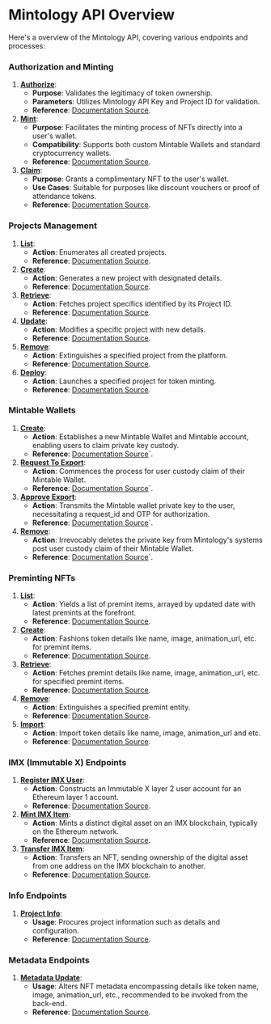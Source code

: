 # Mintology API Overview

Here's a overview of the Mintology API, covering various endpoints and processes:

### Authorization and Minting

1. **[Authorize](https://docs.mintology.app/reference/authorize)**:
   - **Purpose**: Validates the legitimacy of token ownership.
   - **Parameters**: Utilizes Mintology API Key and Project ID for validation.
   - **Reference**: [Documentation Source](https://docs.mintology.app/reference/authorize).
2. **[Mint](https://docs.mintology.app/reference/mint)**:
   - **Purpose**: Facilitates the minting process of NFTs directly into a user's wallet.
   - **Compatibility**: Supports both custom Mintable Wallets and standard cryptocurrency wallets.
   - **Reference**: [Documentation Source](https://docs.mintology.app/reference/mint).
3. **[Claim](https://docs.mintology.app/reference/claim)**:
   - **Purpose**: Grants a complimentary NFT to the user's wallet.
   - **Use Cases**: Suitable for purposes like discount vouchers or proof of attendance tokens.
   - **Reference**: [Documentation Source](https://docs.mintology.app/reference/claim).

### Projects Management

1. **[List](https://docs.mintology.app/reference/projects-list)**:
   - **Action**: Enumerates all created projects.
   - **Reference**: [Documentation Source](https://docs.mintology.app/reference/projects-list).
2. **[Create](https://docs.mintology.app/reference/projects-create)**:
   - **Action**: Generates a new project with designated details.
   - **Reference**: [Documentation Source](https://docs.mintology.app/reference/projects-create).
3. **[Retrieve](https://docs.mintology.app/reference/projects-retrieve)**:
   - **Action**: Fetches project specifics identified by its Project ID.
   - **Reference**: [Documentation Source](https://docs.mintology.app/reference/projects-retrieve).
4. **[Update](https://docs.mintology.app/reference/projects-update)**:
   - **Action**: Modifies a specific project with new details.
   - **Reference**: [Documentation Source](https://docs.mintology.app/reference/projects-update).
5. **[Remove](https://docs.mintology.app/reference/projects-remove)**:
   - **Action**: Extinguishes a specified project from the platform.
   - **Reference**: [Documentation Source](https://docs.mintology.app/reference/projects-remove).
6. **[Deploy](https://docs.mintology.app/reference/projects-deploy)**:
   - **Action**: Launches a specified project for token minting.
   - **Reference**: [Documentation Source](https://docs.mintology.app/reference/projects-deploy).

### Mintable Wallets

1. **[Create](https://docs.mintology.app/reference/custodial-wallets-create)**:
   - **Action**: Establishes a new Mintable Wallet and Mintable account, enabling users to claim private key custody.
   - **Reference**: [Documentation Source](https://docs.mintology.app/reference/custodial-wallets-create)​`​.
2. **[Request To Export](https://docs.mintology.app/reference/custodial-wallets-exports-request)**:
   - **Action**: Commences the process for user custody claim of their Mintable Wallet.
   - **Reference**: [Documentation Source](https://docs.mintology.app/reference/custodial-wallets-exports-request)​`​.
3. **[Approve Export](https://docs.mintology.app/reference/custodial-wallets-exports-approve)**:
   - **Action**: Transmits the Mintable wallet private key to the user, necessitating a request_id and OTP for authorization.
   - **Reference**: [Documentation Source](https://docs.mintology.app/reference/custodial-wallets-exports-approve)​`.
4. **[Remove](https://docs.mintology.app/reference/custodial-wallets-remove)**:
   - **Action**: Irrevocably deletes the private key from Mintology's systems post user custody claim of their Mintable Wallet.
   - **Reference**: [Documentation Source](https://docs.mintology.app/reference/custodial-wallets-remove)​`.

### Preminting NFTs

1. **[List](https://docs.mintology.app/reference/premints-list)**:
   - **Action**: Yields a list of premint items, arrayed by updated date with latest premints at the forefront.
   - **Reference**: [Documentation Source](https://docs.mintology.app/reference/premints-list)​​.
2. **[Create](https://docs.mintology.app/reference/premints-create)**:
   - **Action**: Fashions token details like name, image, animation_url, etc. for premint items.
   - **Reference**: [Documentation Source](https://docs.mintology.app/reference/premints-create)​.
3. **[Retrieve](https://docs.mintology.app/reference/premints-retrieve)**:
   - **Action**: Fetches premint details like name, image, animation_url, etc. for specified premint items.
   - **Reference**: [Documentation Source](https://docs.mintology.app/reference/premints-retrieve)​.
4. **[Remove](https://docs.mintology.app/reference/premints-remove)**:
   - **Action**: Extinguishes a specified premint entity.
   - **Reference**: [Documentation Source](https://docs.mintology.app/reference/premints-remove)​​.
5. **[Import](https://docs.mintology.app/reference/premints-import)**:
   - **Action**: Import token details like name, image, animation_url and etc.
   - **Reference**: [Documentation Source](https://docs.mintology.app/reference/premints-import)​.

### IMX (Immutable X) Endpoints

1. **[Register IMX User](https://docs.mintology.app/reference/imx-register)**:
   - **Action**: Constructs an Immutable X layer 2 user account for an Ethereum layer 1 account.
   - **Reference**: [Documentation Source](https://docs.mintology.app/reference/imx-register)​.
2. **[Mint IMX Item](https://docs.mintology.app/reference/imx-mint)**:
   - **Action**: Mints a distinct digital asset on an IMX blockchain, typically on the Ethereum network.
   - **Reference**: [Documentation Source](https://docs.mintology.app/reference/imx-mint).
3. **[Transfer IMX Item](https://docs.mintology.app/reference/imx-transfer)**:
   - **Action**: Transfers an NFT, sending ownership of the digital asset from one address on the IMX blockchain to another.
   - **Reference**: [Documentation Source](https://docs.mintology.app/reference/imx-transfer)​.

### Info Endpoints

1. **[Project Info](https://docs.mintology.app/reference/info-project)**:
   - **Usage**: Procures project information such as details and configuration.
   - **Reference**: [Documentation Source](https://docs.mintology.app/reference/info-project)​​.

### Metadata Endpoints

1. **[Metadata Update](https://docs.mintology.app/reference/info-metadata)**:
   - **Usage**: Alters NFT metadata encompassing details like token name, image, animation_url, etc., recommended to be invoked from the back-end.
   - **Reference**: [Documentation Source](https://docs.mintology.app/reference/info-metadata).
